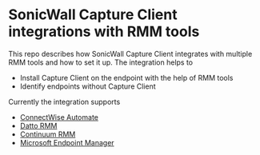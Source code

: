 # SonicWall Capture Client integrations with RMM tools

This repo describes how SonicWall Capture Client integrates with multiple RMM tools and how to set it up.
The integration helps to

- Install Capture Client on the endpoint with the help of RMM tools
- Identify endpoints without Capture Client

Currently the integration supports
- [ConnectWise Automate](ConnectWise_Automate/README.md)
- [Datto RMM](Datto/README.md)
- [Continuum RMM](Continuum/README.md)
- [Microsoft Endpoint Manager](Microsoft_Endpoint_Manager/README.md)
